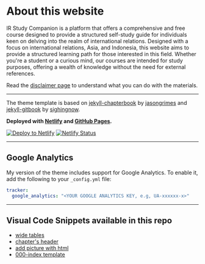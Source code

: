 # About this website

<p>IR Study Companion is a platform that offers a comprehensive and free course designed to provide a structured self-study guide for individuals keen on delving into the realm of international relations. Designed with a focus on international relations, Asia, and Indonesia, this website aims to provide a structured learning path for those interested in this field. Whether you're a student or a curious mind, our courses are intended for study purposes, offering a wealth of knowledge without the need for external references.</p>

Read the [disclaimer page](https://learnintlrelations.online/disclaimer) to understand what you can do with the materials.

---

The theme template is based on [jekyll-chapterbook](https://github.com/jasongrimes/jekyll-chapterbook) by [jasongrimes](https://github.com/jasongrimes) and [jekyll-gitbook](https://github.com/sighingnow/jekyll-gitbook) by [sighingnow](https://github.com/sighingnow). 

**Deployed with [Netlify](https://learnintlrelations.online/) and [GitHub Pages](https://cantikaportfolio.site/IR-study-companion/).**

[![Deploy to Netlify](https://www.netlify.com/img/deploy/button.svg)](https://app.netlify.com/start/deploy?repository=https://github.com/cantikapf/IR-study-companion) [![Netlify Status](https://api.netlify.com/api/v1/badges/39455247-3694-45c8-b54f-be619ce4fbb4/deploy-status)](https://app.netlify.com/sites/ir-guide/deploys)

---

## Google Analytics

My version of the theme includes support for Google Analytics. To enable it, add the following to your `_config.yml` file:

```yaml
tracker:
  google_analytics: "<YOUR GOOGLE ANALYTICS KEY, e.g, UA-xxxxxx-x>"
```
---

## Visual Code Snippets available in this repo

- [wide tables](https://github.com/cantikapf/IR-study-companion/blob/master/.vscode/wide%20table.code-snippets)
- [chapter's header](https://github.com/cantikapf/IR-study-companion/blob/master/.vscode/pages%20chapter%20header.code-snippets)
- [add picture with html](https://github.com/cantikapf/IR-study-companion/blob/master/.vscode/picture.code-snippets)
- [000-index template](https://github.com/cantikapf/IR-study-companion/blob/master/.vscode/index.code-snippets)
